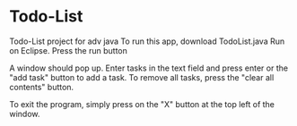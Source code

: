 # Todo-List
Todo-List project for adv java
To run this app, download TodoList.java
Run on Eclipse. Press the run button

A window should pop up. Enter tasks in the text field and press enter or the "add task" button to add a task.
To remove all tasks, press the "clear all contents" button.

To exit the program, simply press on the "X" button at the top left of the window.
